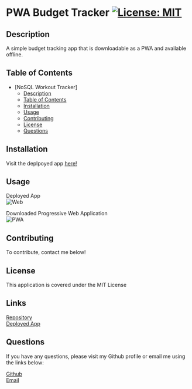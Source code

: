 # PWA Budget Tracker [![License: MIT](https://img.shields.io/badge/License-MIT-yellow.svg)](https://opensource.org/licenses/MIT)

## Description
A simple budget tracking app that is downloadable as a PWA and available offline.

## Table of Contents
- [NoSQL Workout Tracker]
  - [Description](#description)
  - [Table of Contents](#table-of-contents)
  - [Installation](#installation)
  - [Usage](#usage)
  - [Contributing](#contributing)
  - [License](#license)
  - [Questions](#questions)

## Installation
Visit the deplpoyed app [here!](https://dimiter-budget-tracker.herokuapp.com/)

## Usage

Deployed App  
![Web](./public/images/fitness-tracker.png)
  
Downloaded Progressive Web Application  
![PWA](./public/images/new-workout.png)  

## Contributing
To contribute, contact me below!

## License
This application is covered under the MIT License

## Links
[Repository](https://github.com/dimitermusic/pwa-budget-tracker)  
[Deployed App](https://dimiter-budget-tracker.herokuapp.com/)

## Questions
If you have any questions, please visit my Github profile or email me using the links below:

[Github](https://github.com/dimitermusic)  
[Email](mailto:info@dimitermusic.com)